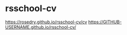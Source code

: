 # rsschool-cv
https://rosedry.github.io/rsschool-cv/cv
https://GITHUB-USERNAME.github.io/rsschool-cv/

